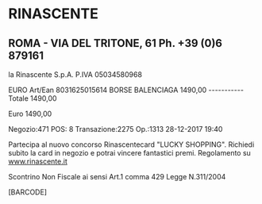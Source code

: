 
# RINASCENTE

ROMA - VIA DEL TRITONE, 61
Ph. +39 (0)6 879161
---------------------------------
la Rinascente S.p.A.
P.IVA 05034580968

EURO
Art/Ean 8031625015614
BORSE BALENCIAGA                1490,00
                              -----------
Totale                         1490,00

Euro                           1490,00

Negozio:471             POS: 8
Transazione:2275        Op.:1313
28-12-2017              19:40

Partecipa al nuovo concorso
Rinascentecard "LUCKY SHOPPING".
Richiedi subito la card in negozio e
potrai vincere fantastici premi.
Regolamento su www.rinascente.it

Scontrino Non Fiscale ai sensi Art.1
comma 429 Legge N.311/2004

[BARCODE]